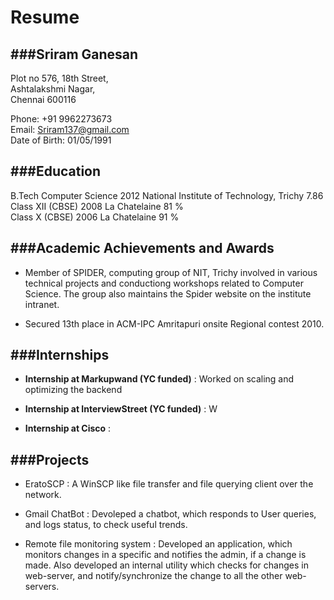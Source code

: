Resume
======

###Sriram Ganesan
--------------
Plot no 576, 18th Street,  
Ashtalakshmi Nagar,  
Chennai 600116  

Phone: +91 9962273673  
Email: Sriram137@gmail.com  
Date of Birth: 01/05/1991  

###Education
---------

B.Tech Computer Science 2012 National Institute of Technology, Trichy 7.86  
Class XII (CBSE) 2008 La Chatelaine 81 %  
Class X   (CBSE) 2006 La Chatelaine 91 %  

###Academic Achievements and Awards
--------------------------------

* Member of SPIDER, computing group of NIT, Trichy involved in various technical projects and conductiong workshops related to Computer Science. The group also maintains the Spider website on the institute intranet.

* Secured 13th place in ACM-IPC Amritapuri onsite Regional contest 2010.

###Internships
-----------
* **Internship at Markupwand (YC funded)** : Worked on scaling and optimizing the backend

* **Internship at InterviewStreet (YC funded)** : W

* **Internship at Cisco** : 

###Projects
--------
* EratoSCP : A WinSCP like file transfer and file querying client over the network.

* Gmail ChatBot : Devoleped a chatbot, which responds to User queries, and logs status, to check useful trends.

* Remote file monitoring system : Developed an application, which monitors changes in a specific and notifies the admin, if a change is made. Also developed an internal utility which checks for changes in web-server, and notify/synchronize the change to all the other web-servers.

